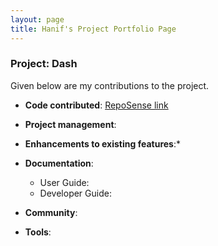 ```yaml
---
layout: page
title: Hanif's Project Portfolio Page
---
```


### Project: Dash

Given below are my contributions to the project.

* **Code contributed**: [RepoSense link]()

* **Project management**:

* **Enhancements to existing features**:*

* **Documentation**:
  * User Guide:
  * Developer Guide:

* **Community**:

* **Tools**:
